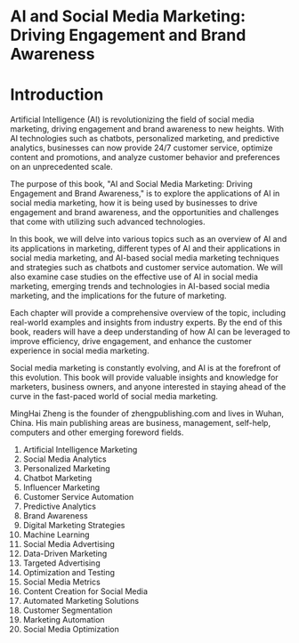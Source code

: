 # AI and Social Media Marketing: Driving Engagement and Brand Awareness

# Introduction

Artificial Intelligence (AI) is revolutionizing the field of social media marketing, driving engagement and brand awareness to new heights. With AI technologies such as chatbots, personalized marketing, and predictive analytics, businesses can now provide 24/7 customer service, optimize content and promotions, and analyze customer behavior and preferences on an unprecedented scale.

The purpose of this book, "AI and Social Media Marketing: Driving Engagement and Brand Awareness," is to explore the applications of AI in social media marketing, how it is being used by businesses to drive engagement and brand awareness, and the opportunities and challenges that come with utilizing such advanced technologies.

In this book, we will delve into various topics such as an overview of AI and its applications in marketing, different types of AI and their applications in social media marketing, and AI-based social media marketing techniques and strategies such as chatbots and customer service automation. We will also examine case studies on the effective use of AI in social media marketing, emerging trends and technologies in AI-based social media marketing, and the implications for the future of marketing.

Each chapter will provide a comprehensive overview of the topic, including real-world examples and insights from industry experts. By the end of this book, readers will have a deep understanding of how AI can be leveraged to improve efficiency, drive engagement, and enhance the customer experience in social media marketing.

Social media marketing is constantly evolving, and AI is at the forefront of this evolution. This book will provide valuable insights and knowledge for marketers, business owners, and anyone interested in staying ahead of the curve in the fast-paced world of social media marketing.

MingHai Zheng is the founder of zhengpublishing.com and lives in Wuhan, China. His main publishing areas are business, management, self-help, computers and other emerging foreword fields.



1. Artificial Intelligence Marketing
2. Social Media Analytics
3. Personalized Marketing
4. Chatbot Marketing
5. Influencer Marketing
6. Customer Service Automation
7. Predictive Analytics
8. Brand Awareness
9. Digital Marketing Strategies
10. Machine Learning
11. Social Media Advertising
12. Data-Driven Marketing
13. Targeted Advertising
14. Optimization and Testing
15. Social Media Metrics
16. Content Creation for Social Media
17. Automated Marketing Solutions
18. Customer Segmentation
19. Marketing Automation
20. Social Media Optimization

